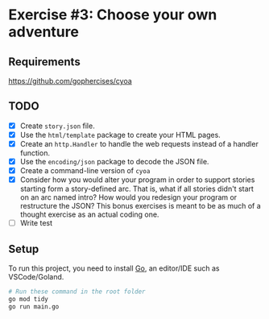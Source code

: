 # Exercise #3: Choose your own adventure

## Requirements

https://github.com/gophercises/cyoa

## TODO

- [x] Create `story.json` file.
- [x] Use the `html/template` package to create your HTML pages.
- [x] Create an `http.Handler` to handle the web requests instead of a handler function.
- [x] Use the `encoding/json` package to decode the JSON file.
- [x] Create a command-line version of `cyoa`
- [x] Consider how you would alter your program in order to support stories starting form a story-defined arc. That is, what if all stories didn't start on an arc named intro? How would you redesign your program or restructure the JSON? This bonus exercises is meant to be as much of a thought exercise as an actual coding one.
- [ ] Write test

## Setup

To run this project, you need to install [Go](https://go.dev/doc/install), an editor/IDE such as VSCode/Goland.

```bash
# Run these command in the root folder
go mod tidy
go run main.go
```
